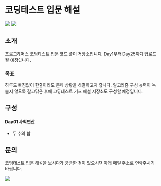 # 코딩테스트 입문 해설
<a href="https://hits.seeyoufarm.com"><img src="https://hits.seeyoufarm.com/api/count/incr/badge.svg?url=https%3A%2F%2Fgithub.com%2Fdevkgn88%2Fpcce_introductory&count_bg=%2379C83D&title_bg=%23555555&icon=&icon_color=%23E7E7E7&title=hits&edge_flat=false"/></a>
<img src="https://img.shields.io/badge/java-%23ED8B00.svg?style=flat-square&logo=openjdk&logoColor=white">
## 소개
프로그래머스 코딩테스트 입문 코드 풀이 저장소입니다.
Day1부터 Day25까지 업로드 될 예정입니다.

### 목표
하루도 빠짐없이 한줄이라도 문제 상황을 해결하고자 합니다.
알고리즘 구성 능력이 녹슬지 않도록 갈고닦은 후에
코딩테스트 기초 해설 저장소도 구성할 예정입니다.

## 구성
#### Day01 사칙연산
   - 두 수의 합

## 문의
코딩테스트 입문 해설을 보시다가 궁금한 점이 있으시면 아래 메일 주소로 연락주시기 바랍니다. 
<p align="left">
  <a href="mailto:devkgn88@gmail.com"><img src="https://img.shields.io/badge/Gmail-D0A9F5?style=flat-square&logo=Gmail&logoColor=white&link=mailto:devkgn@gmail.com"/></a>
</p>
